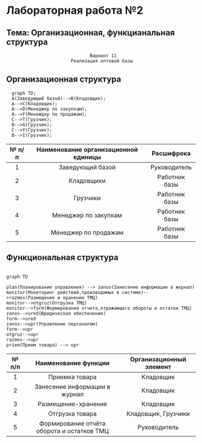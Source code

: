 
# Лабораторная работа №2 #

## Тема: Организационная, функцианальная структура ##

                                   Вариант 11
                            Реализация оптовой базы

## Организационная структура ##

```mermaid
  graph TD;
  A(Заведующий базой)-->B(Кладовщик);
  A-->C(Кладовщик);
  A-->D(Менеджер по закупкам);
  A-->F(Менеждер по продажам);
  C-->T(Грузчик);
  B-->G(Грузчик);
  C-->Y(Грузчик);
  B-->I(Грузчик);
```

|№ п/п|Наименование организационной единицы|Расшифрока|
|:----:|:-------------:|:--------:|
|1|Заведующий базой|Руководитель|
|2|Кладовщики|Работник базы|
|3|Грузчики|Работник базы|
|4|Менеджер по закупкам|Работник базы|
|5|Менеджер по продажам|Работник базы|

## Функциональная структура ##

```mermaid

graph TD

plan(Планирование управления) --> zanos(Занесение информации в жернал)
monitor(Мониторинг действий,производимых в системе)-->razmes(Размещение и хранение ТМЦ)
monitor-->otgruz(Отгрузка ТМЦ)
monitor-->form(Формирование отчета,отражающего обороты и остатки ТМЦ)
zanos-->ured(Юридическое обеспечение)
form-->ured
zanos-->upr(Управление персоналом)
form-->upr
otgruz-->upr
razmes-->upr
priem(Прием товара) --> upr

```

|№ п/п|Наименование функции|Организационный элемент|
|:----:|:-------------:|:--------:|
|1|Приемка товара|Кладовщик|
|2|Занесение информации в журнал|Кладовщик|
|3|Размещение-хранение|Кладовщик|
|4|Отгрузка товара|Кладовщик, Грузчики|
|5|Формирование отчёта оборота и остатков ТМЦ|Руководитель|
